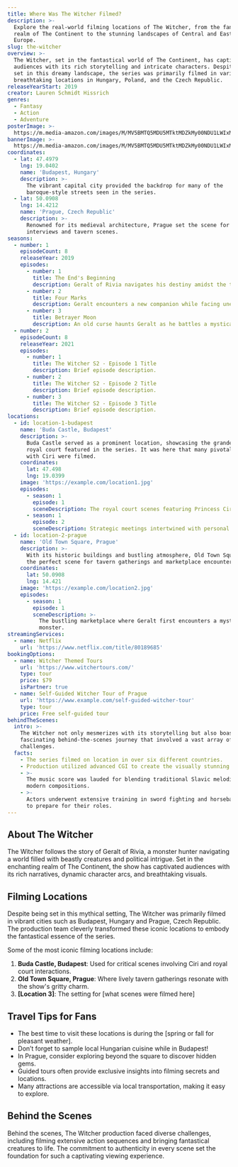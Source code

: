 ```yaml
---
title: Where Was The Witcher Filmed?
description: >-
  Explore the real-world filming locations of The Witcher, from the fantasy
  realm of The Continent to the stunning landscapes of Central and Eastern
  Europe.
slug: the-witcher
overview: >-
  The Witcher, set in the fantastical world of The Continent, has captivated
  audiences with its rich storytelling and intricate characters. Despite being
  set in this dreamy landscape, the series was primarily filmed in various
  breathtaking locations in Hungary, Poland, and the Czech Republic.
releaseYearStart: 2019
creator: Lauren Schmidt Hissrich
genres:
  - Fantasy
  - Action
  - Adventure
posterImage: >-
  https://m.media-amazon.com/images/M/MV5BMTQ5MDU5MTktMDZkMy00NDU1LWIxM2UtODg5OGFiNmRhNDBjXkEyXkFqcGc@._V1_SX300.jpg
bannerImage: >-
  https://m.media-amazon.com/images/M/MV5BMTQ5MDU5MTktMDZkMy00NDU1LWIxM2UtODg5OGFiNmRhNDBjXkEyXkFqcGc@._V1_SX300.jpg
coordinates:
  - lat: 47.4979
    lng: 19.0402
    name: 'Budapest, Hungary'
    description: >-
      The vibrant capital city provided the backdrop for many of the
      baroque-style streets seen in the series.
  - lat: 50.0908
    lng: 14.4212
    name: 'Prague, Czech Republic'
    description: >-
      Renowned for its medieval architecture, Prague set the scene for several
      interviews and tavern scenes.
seasons:
  - number: 1
    episodeCount: 8
    releaseYear: 2019
    episodes:
      - number: 1
        title: The End's Beginning
        description: Geralt of Rivia navigates his destiny amidst the turmoil of war.
      - number: 2
        title: Four Marks
        description: Geralt encounters a new companion while facing unexpected enemies.
      - number: 3
        title: Betrayer Moon
        description: An old curse haunts Geralt as he battles a mystical creature.
  - number: 2
    episodeCount: 8
    releaseYear: 2021
    episodes:
      - number: 1
        title: The Witcher S2 - Episode 1 Title
        description: Brief episode description.
      - number: 2
        title: The Witcher S2 - Episode 2 Title
        description: Brief episode description.
      - number: 3
        title: The Witcher S2 - Episode 3 Title
        description: Brief episode description.
locations:
  - id: location-1-budapest
    name: 'Buda Castle, Budapest'
    description: >-
      Buda Castle served as a prominent location, showcasing the grandeur of the
      royal court featured in the series. It was here that many pivotal scenes
      with Ciri were filmed.
    coordinates:
      lat: 47.498
      lng: 19.0399
    image: 'https://example.com/location1.jpg'
    episodes:
      - season: 1
        episode: 1
        sceneDescription: The royal court scenes featuring Princess Ciri.
      - season: 1
        episode: 2
        sceneDescription: Strategic meetings intertwined with personal drama.
  - id: location-2-prague
    name: 'Old Town Square, Prague'
    description: >-
      With its historic buildings and bustling atmosphere, Old Town Square set
      the perfect scene for tavern gatherings and marketplace encounters.
    coordinates:
      lat: 50.0908
      lng: 14.421
    image: 'https://example.com/location2.jpg'
    episodes:
      - season: 1
        episode: 1
        sceneDescription: >-
          The bustling marketplace where Geralt first encounters a mysterious
          monster.
streamingServices:
  - name: Netflix
    url: 'https://www.netflix.com/title/80189685'
bookingOptions:
  - name: Witcher Themed Tours
    url: 'https://www.witchertours.com/'
    type: tour
    price: $79
    isPartner: true
  - name: Self-Guided Witcher Tour of Prague
    url: 'https://www.example.com/self-guided-witcher-tour'
    type: tour
    price: Free self-guided tour
behindTheScenes:
  intro: >-
    The Witcher not only mesmerizes with its storytelling but also boasts a
    fascinating behind-the-scenes journey that involved a vast array of unique
    challenges.
  facts:
    - The series filmed on location in over six different countries.
    - Production utilized advanced CGI to create the visually stunning monsters.
    - >-
      The music score was lauded for blending traditional Slavic melodies with
      modern compositions.
    - >-
      Actors underwent extensive training in sword fighting and horseback riding
      to prepare for their roles.
---
```


## About The Witcher

The Witcher follows the story of Geralt of Rivia, a monster hunter navigating a world filled with beastly creatures and political intrigue. Set in the enchanting realm of The Continent, the show has captivated audiences with its rich narratives, dynamic character arcs, and breathtaking visuals.

## Filming Locations

Despite being set in this mythical setting, The Witcher was primarily filmed in vibrant cities such as Budapest, Hungary and Prague, Czech Republic. The production team cleverly transformed these iconic locations to embody the fantastical essence of the series.

Some of the most iconic filming locations include:

1. **Buda Castle, Budapest**: Used for critical scenes involving Ciri and royal court interactions.
2. **Old Town Square, Prague**: Where lively tavern gatherings resonate with the show's gritty charm.
3. **[Location 3]**: The setting for [what scenes were filmed here]

## Travel Tips for Fans

- The best time to visit these locations is during the [spring or fall for pleasant weather].
- Don’t forget to sample local Hungarian cuisine while in Budapest!
- In Prague, consider exploring beyond the square to discover hidden gems.
- Guided tours often provide exclusive insights into filming secrets and locations.
- Many attractions are accessible via local transportation, making it easy to explore.

## Behind the Scenes

Behind the scenes, The Witcher production faced diverse challenges, including filming extensive action sequences and bringing fantastical creatures to life. The commitment to authenticity in every scene set the foundation for such a captivating viewing experience.
